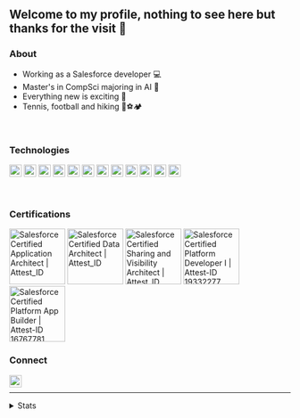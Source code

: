 ## Welcome to my profile, nothing to see here but thanks for the visit 👋


### About
- Working as a Salesforce developer 💻
- Master's in CompSci majoring in AI 🤖
- Everything new is exciting 🌟
- Tennis, football and hiking 🎾⚽🏕️

<br/>

### Technologies

<img alt="Salesforce" width="22px" src="https://cdn.jsdelivr.net/npm/simple-icons@v3/icons/salesforce.svg"/> <img alt="Javascript" width="22px" src="https://cdn.jsdelivr.net/npm/simple-icons@v3/icons/javascript.svg"/> <img alt="HTML" width="22px" src="https://cdn.jsdelivr.net/npm/simple-icons@v3/icons/html5.svg"/> <img alt="CSS" width="22px" src="https://cdn.jsdelivr.net/npm/simple-icons@v3/icons/css3.svg"/> <img alt="Java" width="22px" src="https://cdn.jsdelivr.net/npm/simple-icons@v3/icons/java.svg"/> <img alt="Vue" width="22px" src="https://cdn.jsdelivr.net/npm/simple-icons@v3/icons/vue-dot-js.svg"/> <img alt="Node" width="22px" src="https://cdn.jsdelivr.net/npm/simple-icons@v3/icons/node-dot-js.svg"/> <img alt="Web components" width="22px" src="https://cdn.jsdelivr.net/npm/simple-icons@v3/icons/webcomponents-dot-org.svg"/> <img alt="Sass" width="22px" src="https://cdn.jsdelivr.net/npm/simple-icons@v3/icons/sass.svg"/> <img alt="Jekyll" width="22px" src="https://cdn.jsdelivr.net/npm/simple-icons@v3/icons/jekyll.svg"/> <img alt="Python" width="22px" src="https://cdn.jsdelivr.net/npm/simple-icons@v3/icons/python.svg"/> <img alt="Firebase" width="22px" src="https://cdn.jsdelivr.net/npm/simple-icons@v3/icons/firebase.svg"/>
<!--
<img alt="MySQL" width="22px" src="https://cdn.jsdelivr.net/npm/simple-icons@v3/icons/mysql.svg"/>
<img alt="LaTeX" width="22px" src="https://cdn.jsdelivr.net/npm/simple-icons@v3/icons/latex.svg"/>
<img alt="VS Code" width="22px" src="https://cdn.jsdelivr.net/npm/simple-icons@v3/icons/visualstudiocode.svg"/>
<img alt="Adobe inDesign" width="22px" src="https://cdn.jsdelivr.net/npm/simple-icons@v3/icons/adobeindesign.svg"/>
<img alt="Adobe illustrator" width="22px" src="https://cdn.jsdelivr.net/npm/simple-icons@v3/icons/adobeillustrator.svg"/>
<img alt="Adobe Lightroom" width="22px" src="https://cdn.jsdelivr.net/npm/simple-icons@v3/icons/adobelightroomcc.svg"/>
<img alt="Adobe XD" width="22px" src="https://cdn.jsdelivr.net/npm/simple-icons@v3/icons/adobexd.svg"/>
-->

<br/>

### Certifications

<img alt="Salesforce Certified Application Architect | Attest_ID " width="100px" src="https://drm--c.na114.content.force.com/servlet/servlet.ImageServer?id=0153k00000A5Mty&oid=00DF0000000gZsu&lastMod=1617268288000" style="margin: 0px; padding: 0px"/> <img alt="Salesforce Certified Data Architect | Attest_ID " width="100px" src="https://drm--c.na114.content.force.com/servlet/servlet.ImageServer?id=0153k00000BB2nM&oid=00DF0000000gZsu&lastMod=1638349236000"/> <img alt="Salesforce Certified Sharing and Visibility Architect | Attest_ID " width="100px" src="https://drm--c.na114.content.force.com/servlet/servlet.ImageServer?id=0153k00000BB2nq&oid=00DF0000000gZsu&lastMod=1638349821000"/>
<img alt="Salesforce Certified Platform Developer I | Attest-ID 19332277" width="100px" src="https://drm--c.na114.content.force.com/servlet/servlet.ImageServer?id=0153k00000A5Mtz&oid=00DF0000000gZsu&lastMod=1617268528000"/> <img alt="Salesforce Certified Platform App Builder | Attest-ID 16767781" width="100px" src="https://drm--c.na114.content.force.com/servlet/servlet.ImageServer?id=0153k00000A5Mtl&oid=00DF0000000gZsu&lastMod=1617268490000"/>



### Connect

[<img align="left" alt="Hallvard Jore Christensen | LinkedIn" width="22px" src="https://cdn.jsdelivr.net/npm/simple-icons@v3/icons/linkedin.svg"/>][linkedin]
<br/>


-----

<details>
    <summary> Stats </summary>
    <img align="left" alt="GitHub stats" src="https://github-readme-stats.vercel.app/api?username=hajoch&show_icons=true&hide_border=true&count_private=true" />
</details>



[linkedin]: https://linkedin.com/in/hallvardjorechristensen
